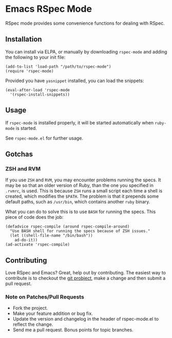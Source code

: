 # Emacs RSpec Mode
RSpec mode provides some convenience functions for dealing with RSpec.

## Installation

You can install via ELPA, or manually by downloading `rspec-mode` and
adding the following to your init file:

    (add-to-list 'load-path "/path/to/rspec-mode")
    (require 'rspec-mode)

Provided you have `yasnippet` installed, you can load the snippets:

    (eval-after-load 'rspec-mode
      '(rspec-install-snippets))

## Usage
If `rspec-mode` is installed properly, it will be started
automatically when `ruby-mode` is started.

See `rspec-mode.el` for further usage.

## Gotchas

### ZSH and RVM
If you use `ZSH` and `RVM`, you may encounter problems running the
specs. It may be so that an older version of Ruby, than the one you
specified in `.rvmrc`, is used. This is because `ZSH` runs a small
script each time a shell is created, which modifies the `$PATH`. The
problem is that it prepends some default paths, such as `/usr/bin`,
which contains another `ruby` binary.

What you can do to solve this is to use `BASH` for running the
specs. This piece of code does the job:

    (defadvice rspec-compile (around rspec-compile-around)
      "Use BASH shell for running the specs because of ZSH issues."
      (let ((shell-file-name "/bin/bash"))
        ad-do-it))
    (ad-activate 'rspec-compile)

## Contributing

Love RSpec and Emacs? Great, help out by contributing. The easiest way to contribute is to checkout the [git probject](https://github.com/pezra/rspec-mode.git), make a change and then submit a pull request.

### Note on Patches/Pull Requests

 * Fork the project.
 * Make your feature addition or bug fix.
 * Update the version and changelog in the header of rspec-mode.el to reflect the change.
 * Send me a pull request. Bonus points for topic branches.
